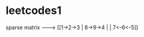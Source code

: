 # leetcodes1
sparse matrix ---> [[1->2->3
                           |
                     8->9->4
                    |      |
                     7<-6<-5]]
                         
